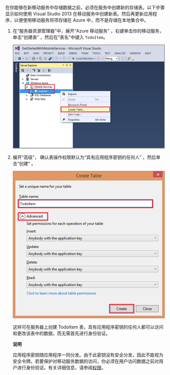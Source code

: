 在你能够在新移动服务中存储数据之前，必须在服务中创建新的存储表。以下步骤显示如何使用 Visual Studio 2013 在移动服务中创建新表。然后再更新应用程序，以便使用移动服务将项存储在 Azure 中，而不是存储在本地集合中。

1.  在“服务器资源管理器”中，展开“Azure 移动服务” ，右键单击你的移动服务，单击“创建表” ，然后在“表名”中键入 `TodoItem`。 

    ![在 VS 2013 中创建表][]

2.  展开“高级”， 确认表操作权限默认为“具有应用程序密钥的任何人” ，然后单击“创建” 。

    ![“在 VS 2013 中创建表”第 2 部分][]

    这样可在服务器上创建 TodoItem 表，具有应用程序密钥的任何人都可以访问和更改该表中的数据，而无需首先进行身份验证。

	<div class="dev-callout"><b>说明</b>

    <p>应用程序密钥随应用程序一同分发。由于此密钥没有安全分发，因此不能视为安全令牌。若要保护对移动服务数据的访问，你必须在用户访问数据之前对用户进行身份验证。有关详细信息，请参阅<a href="http://msdn.microsoft.com/en-us/library/windowsazure/jj193161.aspx">权限</a>。</p>
	</div>

  [在 VS 2013 中创建表]: ./media/mobile-services-create-new-table-vs2013/mobile-create-table-vs2013.png
  [“在 VS 2013 中创建表”第 2 部分]: ./media/mobile-services-create-new-table-vs2013/mobile-create-table-vs2013-2.png
  [权限]: http://msdn.microsoft.com/en-us/library/windowsazure/jj193161.aspx
